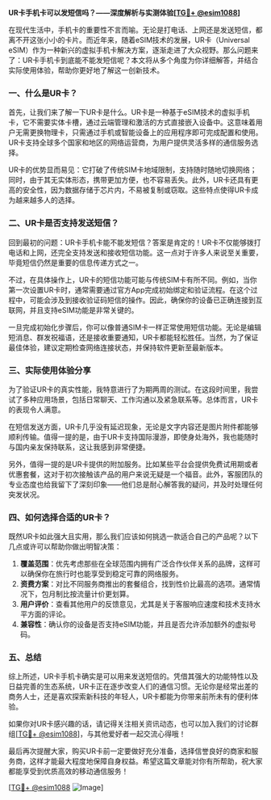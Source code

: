 **UR卡手机卡可以发短信吗？——深度解析与实测体验[[TG💪+ @esim1088](https://t.me/s/esim1088)]**

在现代生活中，手机卡的重要性不言而喻。无论是打电话、上网还是发送短信，都离不开这张小小的卡片。而近年来，随着eSIM技术的发展，UR卡（Universal eSIM）作为一种新兴的虚拟手机卡解决方案，逐渐走进了大众视野。那么问题来了：UR卡手机卡到底能不能发短信呢？本文将从多个角度为你详细解答，并结合实际使用体验，帮助你更好地了解这一创新技术。

### 一、什么是UR卡？

首先，让我们来了解一下UR卡是什么。UR卡是一种基于eSIM技术的虚拟手机卡，它不需要实体卡槽，通过云端管理和激活的方式直接嵌入设备中。这意味着用户无需更换物理卡，只需通过手机或智能设备上的应用程序即可完成配置和使用。UR卡支持全球多个国家和地区的网络运营商，为用户提供灵活多样的通信服务选择。

UR卡的优势显而易见：它打破了传统SIM卡地域限制，支持随时随地切换网络；同时，由于其无实体形态，携带更加方便，也不容易丢失。此外，UR卡还具有更高的安全性，因为数据存储于芯片内，不易被复制或窃取。这些特点使得UR卡成为越来越多人的选择。

### 二、UR卡是否支持发送短信？

回到最初的问题：UR卡手机卡能不能发短信？答案是肯定的！UR卡不仅能够拨打电话和上网，还完全支持发送和接收短信功能。这一点对于许多人来说至关重要，毕竟短信仍然是重要的信息传递方式之一。

不过，在具体操作上，UR卡的短信功能可能与传统SIM卡有所不同。例如，当你第一次设置UR卡时，通常需要通过官方App完成初始绑定和验证流程。在这个过程中，可能会涉及到接收验证码短信的操作。因此，确保你的设备已正确连接到互联网，并且支持eSIM功能是非常关键的。

一旦完成初始化步骤后，你可以像普通SIM卡一样正常使用短信功能。无论是编辑短消息、群发祝福语，还是接收重要通知，UR卡都能轻松胜任。当然，为了保证最佳体验，建议定期检查网络连接状态，并保持软件更新至最新版本。

### 三、实际使用体验分享

为了验证UR卡的真实性能，我特意进行了为期两周的测试。在这段时间里，我尝试了多种应用场景，包括日常聊天、工作沟通以及紧急联系等。总体而言，UR卡的表现令人满意。

在短信发送方面，UR卡几乎没有延迟现象，无论是文字内容还是图片附件都能够顺利传输。值得一提的是，由于UR卡支持国际漫游，即使身处海外，我也能随时与国内亲友保持联系，这让我感到非常便捷。

另外，值得一提的是UR卡提供的附加服务。比如某些平台会提供免费试用期或者优惠套餐，这对于初次接触该产品的用户来说无疑是一个福音。此外，客服团队的专业态度也给我留下了深刻印象——他们总是耐心解答我的疑问，并及时处理任何突发状况。

### 四、如何选择合适的UR卡？

既然UR卡如此强大且实用，那么我们应该如何挑选一款适合自己的产品呢？以下几点或许可以帮助你做出明智决策：

1. **覆盖范围**：优先考虑那些在全球范围内拥有广泛合作伙伴关系的品牌，这样可以确保你在旅行时也能享受到稳定可靠的网络服务。
2. **资费方案**：对比不同服务商推出的套餐组合，找到性价比最高的选项。通常情况下，包月制比按流量计价更划算。
3. **用户评价**：查看其他用户的反馈意见，尤其是关于客服响应速度和技术支持水平方面的评论。
4. **兼容性**：确认你的设备是否支持eSIM功能，并且是否允许添加额外的虚拟号码。

### 五、总结

综上所述，UR卡手机卡确实是可以用来发送短信的。凭借其强大的功能特性以及日益完善的生态系统，UR卡正在逐步改变人们的通信习惯。无论你是经常出差的商务人士，还是喜欢探索新科技的年轻人，UR卡都能为你带来前所未有的便利体验。

如果你对UR卡感兴趣的话，请记得关注相关资讯动态，也可以加入我们的讨论群组[[TG💪+ @esim1088](https://t.me/s/esim1088)]，与其他爱好者一起交流心得哦！

最后再次提醒大家，购买UR卡前一定要做好充分准备，选择信誉良好的商家和服务商，这样才能最大程度地保障自身权益。希望这篇文章能对你有所帮助，祝大家都能享受到优质高效的移动通信服务！

[[TG💪+ @esim1088](https://t.me/s/esim1088) ![Image](https://i.postimg.cc/4NQfJmqS/Snipaste-2025-05-13-00-14-12.png)]